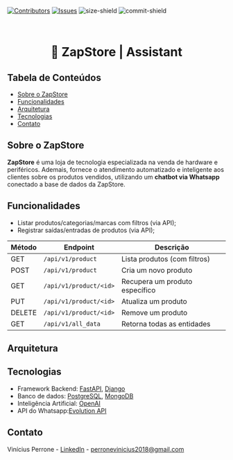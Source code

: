 [![Contributors][contributors-shield]][contributors-url]
[![Issues][issues-shield]][issues-url]
![size-shield]
![commit-shield]

<br/>

<p align="center">
  <h1 align="center">🛒 ZapStore | Assistant</h1>
</p>

## Tabela de Conteúdos

* [Sobre o ZapStore](#sobre-o-zapstore)
* [Funcionalidades](#funcionalidades)
* [Arquitetura](#arquitetura)
* [Tecnologias](#tecnologias)
* [Contato](#contato)

## Sobre o ZapStore

**ZapStore** é uma loja de tecnologia especializada na venda de hardware e periféricos. Ademais, fornece o atendimento
automatizado e inteligente aos clientes sobre os produtos vendidos, utilizando um **chatbot via Whatsapp** conectado a base
de dados da ZapStore.

## Funcionalidades

- Listar produtos/categorias/marcas com filtros (via API);
- Registrar saídas/entradas de produtos (via API);

| Método | Endpoint               | Descrição                      |
| ------ | ---------------------- | ------------------------------ |
| GET    | `/api/v1/product`      | Lista produtos (com filtros)   |
| POST   | `/api/v1/product`      | Cria um novo produto           |
| GET    | `/api/v1/product/<id>` | Recupera um produto específico |
| PUT    | `/api/v1/product/<id>` | Atualiza um produto            |
| DELETE | `/api/v1/product/<id>` | Remove um produto              |
| GET    | `/api/v1/all_data`     | Retorna todas as entidades     |


## Arquitetura

## Tecnologias

* Framework Backend: [FastAPI](https://fastapi.tiangolo.com/), [Django](https://www.djangoproject.com/)
* Banco de dados: [PostgreSQL](https://www.postgresql.org/), [MongoDB](https://www.mongodb.com/)
* Inteligência Artificial: [OpenAI](https://openai.com/api/)
* API do Whatsapp:[Evolution API](https://doc.evolution-api.com/v1/pt/get-started/introduction)

## Contato

Vinícius Perrone - [LinkedIn](https://www.linkedin.com/in/vinicius-perrone/) - perronevinicius2018@gmail.com

[contributors-shield]: https://img.shields.io/github/contributors/viniciusperrone/zapstore-assistant?style=flat-square
[contributors-url]: https://github.com/viniciusperrone/zapstore-assistant/graphs/contributors

[issues-shield]: https://img.shields.io/github/issues/viniciusperrone/zapstore-assistant?style=flat-square
[issues-url]: https://github.com/viniciusperrone/zapstore-assistant/issues

[size-shield]: https://img.shields.io/github/repo-size/viniciusperrone/zapstore-assistant?style=flat-square

[commit-shield]: https://img.shields.io/github/last-commit/viniciusperrone/zapstore-assistant?style=flat-square
